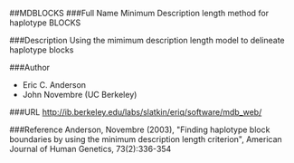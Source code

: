 ##MDBLOCKS
###Full Name
Minimum Description length method for haplotype BLOCKS

###Description
Using the mimimum description length model to delineate haplotype blocks

###Author
* Eric C. Anderson
* John Novembre (UC Berkeley)

###URL
http://ib.berkeley.edu/labs/slatkin/eriq/software/mdb_web/

###Reference
Anderson, Novembre (2003), "Finding haplotype block boundaries by using the minimum description length criterion", American Journal of Human Genetics, 73(2):336-354


